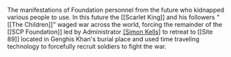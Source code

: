 The manifestations of Foundation personnel from the future who kidnapped various people to use. In this future the [[Scarlet King]] and his followers "[[The Children]]" waged war across the world, forcing the remainder of the [[SCP Foundation]] led by Administrator [[Simon Kells]](https://hero.fandom.com/wiki/Simon_Kells "hero:Simon Kells") to retreat to [[Site 89]] located in Genghis Khan's burial place and used time traveling technology to forcefully recruit soldiers to fight the war.